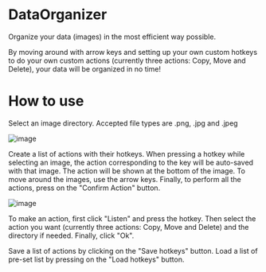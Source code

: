 # DataOrganizer

Organize your data (images) in the most efficient way possible.

By moving around with arrow keys and setting up your own custom hotkeys to do your own custom actions (currently three actions: Copy, Move and Delete), your data will be organized in no time!

# How to use

Select an image directory. Accepted file types are .png, .jpg and .jpeg

![image](https://user-images.githubusercontent.com/52200386/180602621-e32cb75c-b76e-4525-b052-74f37a8fb5ba.png)

Create a list of actions with their hotkeys. When pressing a hotkey while selecting an image, the action corresponding to the key will be auto-saved with that image. The action will be shown at the bottom of the image. To move around the images, use the arrow keys. Finally, to perform all the actions, press on the "Confirm Action" button.

![image](https://user-images.githubusercontent.com/52200386/180602668-138bccde-5f29-4a9e-ad58-1db9e953ff80.png)

To make an action, first click "Listen" and press the hotkey. Then select the action you want (currently three actions: Copy, Move and Delete) and the directory if needed. Finally, click "Ok".

Save a list of actions by clicking on the "Save hotkeys" button. Load a list of pre-set list by pressing on the "Load hotkeys" button.
